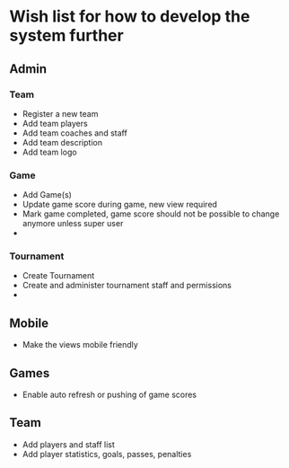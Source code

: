 # Wish list for how to develop the system further

## Admin
### Team
* Register a new team
* Add team players
* Add team coaches and staff
* Add team description
* Add team logo

### Game
* Add Game(s)
* Update game score during game, new view required
* Mark game completed, game score should not be possible to change anymore unless super user
*

### Tournament
* Create Tournament
* Create and administer tournament staff and permissions
*


## Mobile
* Make the views mobile friendly

## Games
* Enable auto refresh or pushing of game scores

## Team
* Add players and staff list
* Add player statistics, goals, passes, penalties 
